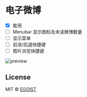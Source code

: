 # 电子微博

- [x] 能用
- [ ] Menubar 显示图标及未读微博数量
- [ ] 显示菜单
- [ ] 前进/后退快捷键
- [ ] 图片浏览快捷键

![preview](http://ww4.sinaimg.cn/large/a15b4afegw1f3m2re1e0ij212616c4qq)

## License

MIT &copy; [EGOIST](https://github.com/egoist)
